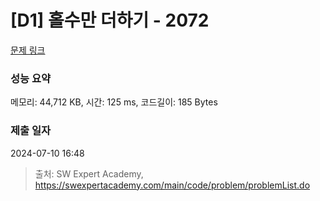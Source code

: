 # [D1] 홀수만 더하기 - 2072 

[문제 링크](https://swexpertacademy.com/main/code/problem/problemDetail.do?contestProbId=AV5QSEhaA5sDFAUq) 

### 성능 요약

메모리: 44,712 KB, 시간: 125 ms, 코드길이: 185 Bytes

### 제출 일자

2024-07-10 16:48



> 출처: SW Expert Academy, https://swexpertacademy.com/main/code/problem/problemList.do